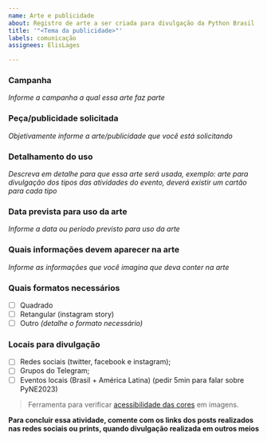 ```yaml
---
name: Arte e publicidade
about: Registro de arte a ser criada para divulgação da Python Brasil
title: '"<Tema da publicidade>"'
labels: comunicação
assignees: ElisLages

---
```


### Campanha
*Informe a campanha a qual essa arte faz parte*
  
### Peça/publicidade solicitada
*Objetivamente informe a arte/publicidade que você está solicitando*

### Detalhamento do uso
*Descreva em detalhe para que essa arte será usada, exemplo: arte para divulgação dos tipos das atividades do evento, deverá existir um cartão para cada tipo*

### Data prevista para uso da arte
*Informe a data ou período previsto para uso da arte*

### Quais informações devem aparecer na arte
*Informe as informações que você imagina que deva conter na arte*

### Quais formatos necessários
- [ ] Quadrado
- [ ] Retangular (instagram story)
- [ ] Outro *(detalhe o formato necessário)*

### Locais para divulgação
- [ ] Redes sociais (twitter, facebook e instagram);
- [ ] Grupos do Telegram;
- [ ] Eventos locais (Brasil + América Latina) (pedir 5min para falar sobre PyNE2023)

> Ferramenta para verificar [acessibilidade das cores](https://www.toptal.com/designers/colorfilter/) em imagens.

**Para concluir essa atividade, comente com os links dos posts realizados nas redes sociais ou prints, quando divulgação realizada em outros meios**
